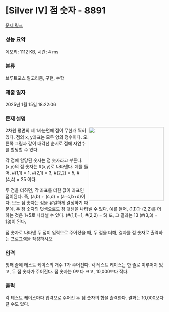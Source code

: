 # [Silver IV] 점 숫자 - 8891 

[문제 링크](https://www.acmicpc.net/problem/8891) 

### 성능 요약

메모리: 1112 KB, 시간: 4 ms

### 분류

브루트포스 알고리즘, 구현, 수학

### 제출 일자

2025년 1월 15일 18:22:06

### 문제 설명

<p><img alt="" src="https://www.acmicpc.net/upload/images/dnum(1).png" style="float:right; height:233px; width:239px">2차원 평면의 제 1사분면에 점이 무한개 찍혀있다. 점의 x, y좌표는 모두 양의 정수이다. 오른쪽 그림과 같이 대각선 순서로 점에 자연수를 할당할 수 있다.</p>

<p>각 점에 할당된 숫자는 점 숫자라고 부른다. (x,y)의 점 숫자는 #(x,y)로 나타낸다. 예를 들어, #(1,1) = 1, #(2,1) = 3, #(2,2) = 5, #(4,4) = 25 이다.</p>

<p>두 점을 더하면, 각 좌표를 더한 값이 좌표인 점이된다. 즉, (a,b) + (c,d) = (a+c,b+d)이다. 모든 점 숫자는 점을 유일하게 결정하기 때문에, 두 점 숫자의 덧셈으로도 점 덧셈을 나타낼 수 있다. 예를 들어, (1,1)과 (2,2)를 더하는 것은 1+5로 나타낼 수 있다. (#(1,1)=1, #(2,2) = 5) 또, 그 결과는 13 (#(3,3) = 13)이 된다.</p>

<p>점 숫자로 나타낸 두 점이 입력으로 주어졌을 때, 두 점을 더해, 결과를 점 숫자로 출력하는 프로그램을 작성하시오.</p>

### 입력 

 <p>첫째 줄에 테스트 케이스의 개수 T가 주어진다. 각 테스트 케이스는 한 줄로 이루어져 있고, 두 점 숫자가 주어진다. 점 숫자는 0보다 크고, 10,000보다 작다.</p>

### 출력 

 <p>각 테스트 케이스마다 입력으로 주어진 두 점 숫자의 합을 출력한다. 결과는 10,000보다 클 수도 있다. </p>


